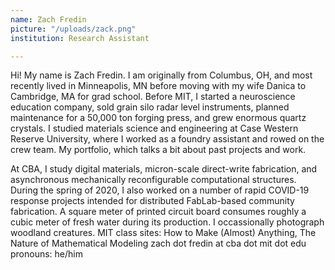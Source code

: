 ```yaml
---
name: Zach Fredin
picture: "/uploads/zack.png"
institution: Research Assistant

---
```


Hi! My name is Zach Fredin. I am originally from Columbus, OH, and most recently lived in Minneapolis, MN before moving with my wife Danica to Cambridge, MA for grad school. Before MIT, I started a neuroscience education company, sold grain silo radar level instruments, planned maintenance for a 50,000 ton forging press, and grew enormous quartz crystals. I studied materials science and engineering at Case Western Reserve University, where I worked as a foundry assistant and rowed on the crew team.
My portfolio, which talks a bit about past projects and work.

At CBA, I study digital materials, micron-scale direct-write fabrication, and asynchronous mechanically reconfigurable computational structures. During the spring of 2020, I also worked on a number of rapid COVID-19 response projects intended for distributed FabLab-based community fabrication.
A square meter of printed circuit board consumes roughly a cubic meter of fresh water during its production.
I occassionally photograph woodland creatures.
MIT class sites: How to Make (Almost) Anything, The Nature of Mathematical Modeling
zach dot fredin at cba dot mit dot edu
pronouns: he/him
